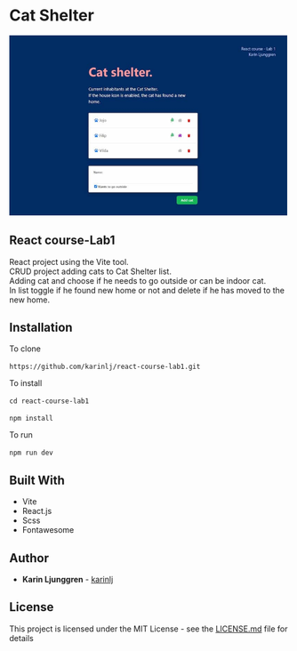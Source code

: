 # Cat Shelter

<img width="500px" src="./src/assets/Screenshot_new.jpg" alt="Cat Shelter" />

## React course-Lab1

React project using the Vite tool. <br/>
CRUD project adding cats to Cat Shelter list. <br/>
Adding cat and choose if he needs to go outside or can be indoor cat. <br/>
In list toggle if he found new home or not and delete if he has moved to the new home.

## Installation

To clone

`https://github.com/karinlj/react-course-lab1.git`

To install

`cd react-course-lab1`

`npm install`

To run

`npm run dev`

## Built With

- Vite
- React.js
- Scss
- Fontawesome

## Author

- **Karin Ljunggren** - [karinlj](https://github.com/karinlj)

## License

This project is licensed under the MIT License - see the [LICENSE.md](LICENSE.md) file for details
